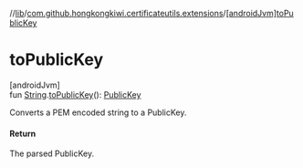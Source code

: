 //[lib](../../index.md)/[com.github.hongkongkiwi.certificateutils.extensions](index.md)/[[androidJvm]toPublicKey]([android-jvm]to-public-key.md)

# toPublicKey

[androidJvm]\
fun [String](https://kotlinlang.org/api/latest/jvm/stdlib/kotlin/-string/index.html).[toPublicKey]([android-jvm]to-public-key.md)(): [PublicKey](https://developer.android.com/reference/kotlin/java/security/PublicKey.html)

Converts a PEM encoded string to a PublicKey.

#### Return

The parsed PublicKey.
